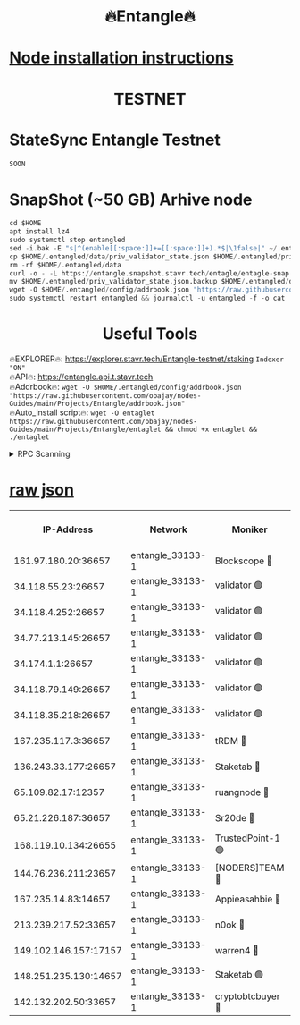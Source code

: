 <h1 align="center"> 🔥Entangle🔥</h1>

[Node installation instructions](https://github.com/obajay/nodes-Guides/tree/main/Projects/Entangle)
=

<h1 align="center"> TESTNET</h1>

# StateSync Entangle Testnet
```python
SOON
```
# SnapShot (~50 GB) Arhive node
```python
cd $HOME
apt install lz4
sudo systemctl stop entangled
sed -i.bak -E "s|^(enable[[:space:]]+=[[:space:]]+).*$|\1false|" ~/.entangled/config/config.toml
cp $HOME/.entangled/data/priv_validator_state.json $HOME/.entangled/priv_validator_state.json.backup
rm -rf $HOME/.entangled/data
curl -o - -L https://entangle.snapshot.stavr.tech/entagle/entagle-snap.tar.lz4 | lz4 -c -d - | tar -x -C $HOME/.entangled --strip-components 2
mv $HOME/.entangled/priv_validator_state.json.backup $HOME/.entangled/data/priv_validator_state.json
wget -O $HOME/.entangled/config/addrbook.json "https://raw.githubusercontent.com/obajay/nodes-Guides/main/Projects/Entangle/addrbook.json"
sudo systemctl restart entangled && journalctl -u entangled -f -o cat
```
 <h1 align="center"> Useful Tools</h1>
 
🔥EXPLORER🔥: https://explorer.stavr.tech/Entangle-testnet/staking        `Indexer "ON"` \
🔥API🔥:      https://entangle.api.t.stavr.tech \
🔥Addrbook🔥: ```wget -O $HOME/.entangled/config/addrbook.json "https://raw.githubusercontent.com/obajay/nodes-Guides/main/Projects/Entangle/addrbook.json"``` \
🔥Auto_install script🔥:  `wget -O entaglet https://raw.githubusercontent.com/obajay/nodes-Guides/main/Projects/Entangle/entaglet && chmod +x entaglet && ./entaglet`


<details>
<summary>RPC Scanning</summary>

<h2 align="center"> We scan nodes in real time every 4 hours. And we provide the final result of RPC endpoints.
We cannot influence the operation of these nodes in any way. </h2>


```python
If Voting Power is higher than 0 --> then the Node is a validator of the network and may be subject to attack and be a potential threat to the chain.
```
```python
We marked such validators with a red symbol
```

</details>

[raw json](https://rpc-check.entangt.stavr.tech/entangt/rpc-entangt-result.json)
=


<table><tr><th>IP-Address</th><th>Network</th><th>Moniker</th><th>Latest Block Height</th><th>Earliest Block Height</th><th>Catching Up</th><th>Tx Index</th><th>Voting Power</th><th>Scan Time</th></tr><tr><td>161.97.180.20:36657</td><td>entangle_33133-1</td><td>Blockscope 🔴</td><td>2656425</td><td>1</td><td>False</td><td>off</td><td>309757544522759</td><td>2024-03-15T17:01:24.688917385UTC</td></tr><tr><td>34.118.55.23:26657</td><td>entangle_33133-1</td><td>validator 🟢</td><td>2656425</td><td>1</td><td>False</td><td>on</td><td>0</td><td>2024-03-15T17:01:27.370764319UTC</td></tr><tr><td>34.118.4.252:26657</td><td>entangle_33133-1</td><td>validator 🟢</td><td>2617124</td><td>1</td><td>False</td><td>on</td><td>0</td><td>2024-03-15T17:01:27.685065498UTC</td></tr><tr><td>34.77.213.145:26657</td><td>entangle_33133-1</td><td>validator 🟢</td><td>2656425</td><td>1</td><td>False</td><td>on</td><td>0</td><td>2024-03-15T17:01:29.963588948UTC</td></tr><tr><td>34.174.1.1:26657</td><td>entangle_33133-1</td><td>validator 🟢</td><td>2656426</td><td>1</td><td>False</td><td>on</td><td>0</td><td>2024-03-15T17:01:30.663973932UTC</td></tr><tr><td>34.118.79.149:26657</td><td>entangle_33133-1</td><td>validator 🟢</td><td>2656430</td><td>1</td><td>False</td><td>on</td><td>0</td><td>2024-03-15T17:01:54.384804686UTC</td></tr><tr><td>34.118.35.218:26657</td><td>entangle_33133-1</td><td>validator 🟢</td><td>2622113</td><td>1</td><td>False</td><td>on</td><td>0</td><td>2024-03-15T17:01:59.066966319UTC</td></tr><tr><td>167.235.117.3:36657</td><td>entangle_33133-1</td><td>tRDM 🔴</td><td>2656431</td><td>1</td><td>False</td><td>on</td><td>216776925020225</td><td>2024-03-15T17:01:59.351361053UTC</td></tr><tr><td>136.243.33.177:26657</td><td>entangle_33133-1</td><td>Staketab 🔴</td><td>2656429</td><td>660001</td><td>False</td><td>on</td><td>181128559072965</td><td>2024-03-15T17:01:45.712397130UTC</td></tr><tr><td>65.109.82.17:12357</td><td>entangle_33133-1</td><td>ruangnode 🔴</td><td>2656425</td><td>1312001</td><td>False</td><td>off</td><td>661261205895222</td><td>2024-03-15T17:01:25.015548296UTC</td></tr><tr><td>65.21.226.187:36657</td><td>entangle_33133-1</td><td>Sr20de 🔴</td><td>2656425</td><td>2049001</td><td>False</td><td>off</td><td>29534655065001</td><td>2024-03-15T17:01:22.169150650UTC</td></tr><tr><td>168.119.10.134:26655</td><td>entangle_33133-1</td><td>TrustedPoint-1 🟢</td><td>2656431</td><td>2268001</td><td>False</td><td>off</td><td>0</td><td>2024-03-15T17:01:59.580968345UTC</td></tr><tr><td>144.76.236.211:23657</td><td>entangle_33133-1</td><td>[NODERS]TEAM 🔴</td><td>2656429</td><td>2304001</td><td>False</td><td>off</td><td>26809518609480680</td><td>2024-03-15T17:01:43.450229319UTC</td></tr><tr><td>167.235.14.83:14657</td><td>entangle_33133-1</td><td>Appieasahbie 🔴</td><td>2656430</td><td>2436001</td><td>False</td><td>on</td><td>43265832790044774</td><td>2024-03-15T17:01:58.717588985UTC</td></tr><tr><td>213.239.217.52:33657</td><td>entangle_33133-1</td><td>n0ok 🔴</td><td>2656430</td><td>2556430</td><td>False</td><td>off</td><td>46611081777498279</td><td>2024-03-15T17:01:52.032836035UTC</td></tr><tr><td>149.102.146.157:17157</td><td>entangle_33133-1</td><td>warren4 🔴</td><td>2656428</td><td>2558001</td><td>False</td><td>on</td><td>505849050783707</td><td>2024-03-15T17:01:41.162969282UTC</td></tr><tr><td>148.251.235.130:14657</td><td>entangle_33133-1</td><td>Staketab 🟢</td><td>2656424</td><td>2617001</td><td>False</td><td>off</td><td>0</td><td>2024-03-15T17:01:21.854310692UTC</td></tr><tr><td>142.132.202.50:33657</td><td>entangle_33133-1</td><td>cryptobtcbuyer 🔴</td><td>2656425</td><td>2619001</td><td>False</td><td>off</td><td>38886577247155343</td><td>2024-03-15T17:01:24.437305733UTC</td></tr></table>
